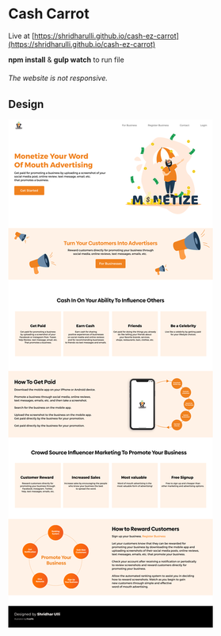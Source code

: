 # Cash Carrot

Live at [https://shridharulli.github.io/cash-ez-carrot](https://shridharulli.github.io/cash-ez-carrot)

**npm install** & **gulp watch** to run file

###### The website is not responsive.

## Design

![Mockup](dist/assets/img/mockup.png)
